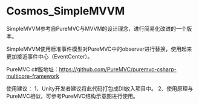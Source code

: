# Cosmos_SimpleMVVM
SimpleMVVM参考自PureMVC与MVVM的设计理念，进行简易化改进的一个版本。

SimpleMVVM使用标准事件模型对PureMVC中的observer进行替换，使用起来更加接近事件中心（EventCenter）。

PureMVC c#版地址：https://github.com/PureMVC/puremvc-csharp-multicore-framework

使用建议：
    1、Unity开发者建议将此代码打包成Dll放入项目中。
    2、使用原理与PureMVC相似，可参考PureMVC结构示意图进行使用。
